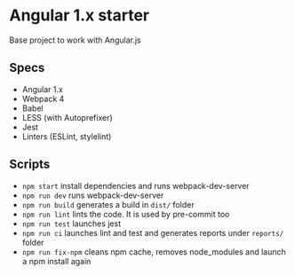 Angular 1.x starter
=================

Base project to work with Angular.js

## Specs
* Angular 1.x
* Webpack 4
* Babel
* LESS (with Autoprefixer)
* Jest
* Linters (ESLint, stylelint)

## Scripts

* `npm start` install dependencies and runs webpack-dev-server
* `npm run dev` runs webpack-dev-server
* `npm run build` generates a build in `dist/` folder
* `npm run lint` lints the code. It is used by pre-commit too
* `npm run test` launches jest
* `npm run ci` launches lint and test and generates reports under `reports/` folder
* `npm run fix-npm` cleans npm cache, removes node_modules and launch a npm install again
